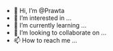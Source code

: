 - 👋 Hi, I’m @Prawta
- 👀 I’m interested in ...
- 🌱 I’m currently learning ...
- 💞️ I’m looking to collaborate on ...
- 📫 How to reach me ...

<!---
Prawta/Prawta is a ✨ special ✨ repository because its `README.md` (this file) appears on your GitHub profile.
You can click the Preview link to take a look at your changes.
--->
